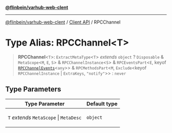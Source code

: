 [**@flinbein/varhub-web-clent**](../../README.md)

***

[@flinbein/varhub-web-clent](../../README.md) / [Client API](../README.md) / RPCChannel

# Type Alias: RPCChannel\<T\>

> **RPCChannel**\<`T`\>: `ExtractMetaType`\<`T`\> *extends* `object` ? `Disposable` & `MetaScope`\<`M`, `E`, `S`\> & `RPCChannelInstance`\<`S`\> & `RPCEventsPart`\<`E`, keyof [`RPCChannelEvents`](RPCChannelEvents.md)\<`any`\>\> & `RPCMethodsPart`\<`M`, `Exclude`\<keyof `RPCChannelInstance` \| `ExtraKeys`, `"notify"`\>\> : `never`

## Type Parameters

<table>
<thead>
<tr>
<th>Type Parameter</th>
<th>Default type</th>
</tr>
</thead>
<tbody>
<tr>
<td>

`T` *extends* `MetaScope` \| `MetaDesc`

</td>
<td>

`object`

</td>
</tr>
</tbody>
</table>
